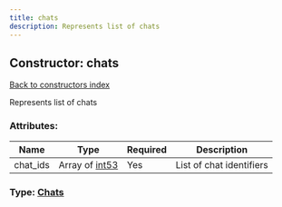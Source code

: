 ```yaml
---
title: chats
description: Represents list of chats
---
```

## Constructor: chats  
[Back to constructors index](index.md)



Represents list of chats

### Attributes:

| Name     |    Type       | Required | Description |
|----------|---------------|----------|-------------|
|chat\_ids|Array of [int53](../constructors/int53.md) | Yes|List of chat identifiers|



### Type: [Chats](../types/Chats.md)


